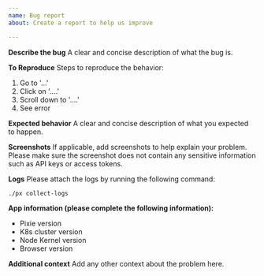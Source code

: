 ```yaml
---
name: Bug report
about: Create a report to help us improve

---
```


**Describe the bug**
A clear and concise description of what the bug is.

**To Reproduce**
Steps to reproduce the behavior:
1. Go to '...'
2. Click on '....'
3. Scroll down to '....'
4. See error

**Expected behavior**
A clear and concise description of what you expected to happen.


**Screenshots**
If applicable, add screenshots to help explain your problem. Please make sure the screenshot does not contain any sensitive information such as API keys or access tokens.

**Logs**
Please attach the logs by running the following command:
```
./px collect-logs
```

**App information (please complete the following information):**
- Pixie version
- K8s cluster version
- Node Kernel version
- Browser version

**Additional context**
Add any other context about the problem here.
